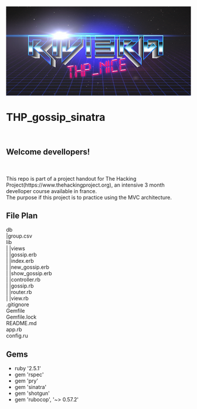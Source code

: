![](R1V13RA.png)

# THP_gossip_sinatra
</br>

## Welcome devellopers!
</br>
</br>
This repo is part of a project handout for The Hacking Project(https://www.thehackingproject.org), an intensive 3 month develloper course available in france. </br>
The purpose if this project is to practice using the MVC architecture. 
</br>

## File Plan

db</br>
|group.csv</br>
lib</br>
| |views</br>
|   |gossip.erb</br>
|   |index.erb</br>
|   |new_gossip.erb</br>
|   |show_gossip.erb</br>
| |controller.rb</br>
| |gossip.rb</br>
| |router.rb</br>
| |view.rb</br>
.gitignore</br>
Gemfile</br>
Gemfile.lock</br>
README.md</br>
app.rb</br>
config.ru</br>

## Gems

- ruby '2.5.1'
- gem 'rspec'
- gem 'pry'
- gem 'sinatra'
- gem 'shotgun'
- gem 'rubocop', '~> 0.57.2'
